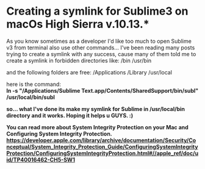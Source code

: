 # Creating a symlink for Sublime3 on macOs High Sierra v.10.13.*
As you know sometimes as a developer I'd  like too much to open Sublime v3 from terminal also use other commands... 
I've been reading many posts  trying to create a symlink with any success, cause many of them told me to create a symlink in forbidden directories
like:
/bin
/usr/bin


and the following folders are free:
/Applications
/Library
/usr/local

here is the command:  <br>
<b> ln -s "/Applications/Sublime Text.app/Contents/SharedSupport/bin/subl" /usr/local/bin/subl <b>  

so... what I've done its make my symlink for Sublime in /usr/local/bin directory and it works.
Hoping it helps u GUYS. :)

You can read more about System Integrity Protection on your Mac and Configuring System Integrity Protection.
https://developer.apple.com/library/archive/documentation/Security/Conceptual/System_Integrity_Protection_Guide/ConfiguringSystemIntegrityProtection/ConfiguringSystemIntegrityProtection.html#//apple_ref/doc/uid/TP40016462-CH5-SW1

